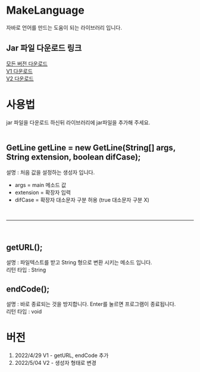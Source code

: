 # MakeLanguage
자바로 언어를 만드는 도움이 되는 라이브러리 입니다.</br>

## Jar 파일 다운로드 링크
[모든 버전 다운로드](https://downgit.evecalm.com/#/home?url=https://github.com/PersesTitan/MakeLanguage/tree/master/Jar)</br>
[V1 다운로드](https://downgit.evecalm.com/#/home?url=https://github.com/PersesTitan/MakeLanguage/tree/master/Jar/V1)</br>
[V2 다운로드](https://downgit.evecalm.com/#/home?url=https://github.com/PersesTitan/MakeLanguage/tree/master/Jar/V2)</br>

# 사용법
jar 파일을 다운로드 하신뒤 라이브러리에 jar파일을 추가해 주세요.</br>
</br>

## GetLine getLine = new GetLine(String[] args, String extension, boolean difCase);
설명 : 처음 값을 설정하는 생성자 입니다.</br>
  * args = main 메소드 값
  * extension = 확장자 입력
  * difCase = 확장자 대소문자 구분 허용 (true 대소문자 구분 X)

</br>

---

</br>


## getURL();
설명 : 파일텍스트를 받고 String 형으로 변환 시키는 메소드 입니다.</br>
리턴 타입 : String </br>


## endCode();
설명 : 바로 종료되는 것을 방지합니다. Enter를 눌르면 프로그램이 종료됩니다.</br>
리턴 타입 : void </br>

# 버전
  1. 2022/4/29 V1 - getURL, endCode 추가
  2. 2022/5/04 V2 - 생성자 형태로 변경
